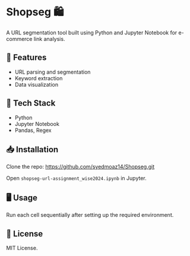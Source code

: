 # Shopseg 🛍️

A URL segmentation tool built using Python and Jupyter Notebook for e-commerce link analysis.

## 📌 Features
- URL parsing and segmentation
- Keyword extraction
- Data visualization

## 🚀 Tech Stack
- Python
- Jupyter Notebook
- Pandas, Regex

## 📥 Installation
Clone the repo:
https://github.com/syedmoaz14/Shopseg.git

Open `shopseg-url-assignment_wise2024.ipynb` in Jupyter.

## 🖥️ Usage
Run each cell sequentially after setting up the required environment.

## 📄 License
MIT License.
